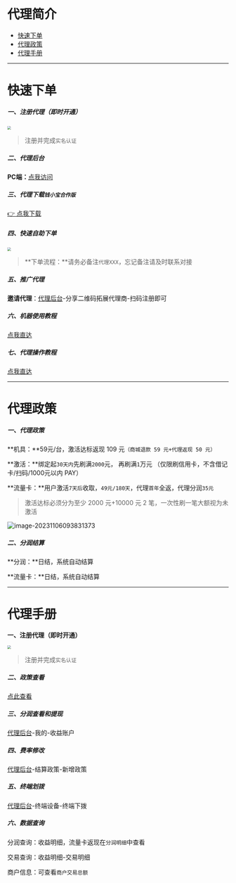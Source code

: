 # 代理简介

- [快速下单](#快速下单)
- [代理政策](#代理政策)
- [代理手册](#代理手册)

---

# 快速下单

##### 一、注册代理（即时开通）

[<img src="https://cos.zjkmkj.com/media/2024/08/20/dc41553e56fbda4ddf2b83f63af54475-2.webp" style="zoom:50%;" />](https://agentm.zjkmkj.com/pages/register?sup=Mg==)

> 注册并完成`实名认证`

##### 二、代理后台

**PC端：**[点我访问](https://zyqxba.globebill.com/)

##### 三、代理下载`钱小宝合作版`

[👉 点我下载](https://apps.apple.com/cn/app/gb-%E9%92%B1%E5%B0%8F%E5%AE%9D%E5%90%88%E4%BD%9C%E7%89%88/id6449180813)

##### 四、快速自助下单

[<img src="https://cos.zjkmkj.com/media/2024/08/20/de43b067b470d1f935e812b13421ffeb-2.webp" style="zoom:50%;" />](http://kmshop.zjkmkj.com/pages/goods_details/index?id=47)

> **下单流程：**请务必备注`代理XXX`，忘记备注请及时联系对接

##### 五、推广代理

**邀请代理**：[代理后台](agent/qxb.md#二、代理后台)-分享二维码拓展代理商-扫码注册即可

##### 六、机器使用教程

[点我直达](tool/qxb.md)

##### 七、代理操作教程

[点我直达](#代理手册)

---

# 代理政策

##### **一、代理政策**

**机具：**59元/台，激活达标返现 109 元`（商城退款 59 元+代理返现 50 元）`

**激活：**绑定起`30天内`先刷满`2000`元， 再刷满`1`万元 （仅限刷信用卡，不含借记卡/扫码/1000元以内 PAY）

**流量卡：**用户激活`7天后`收取，`49元/180天`，代理`首年`全返，代理分润`35元`

> 激活达标必须分为至少 2000 元+10000 元 2 笔，一次性刷一笔大额视为未激活

![image-20231106093831373](https://cos.zjkmkj.com/media/2024/08/20/270cc88dd129835f46f8214337dd2da6-2.webp)

##### 二、分润结算

**分润：**日结，系统自动结算

**流量卡：**日结，系统自动结算

---

# 代理手册

**一、注册代理（即时开通）**

[<img src="https://cos.zjkmkj.com/media/2024/08/20/e334e9092c9b2af737db0fa86aec0324-2.webp" style="zoom:50%;" />](https://agentm.zjkmkj.com/pages/register?supUno=kmadmin)

> 注册并完成`实名认证`

##### 二、政策查看

[点此查看](#代理政策)

##### 三、分润查看和提现

[代理后台](agent/qxb.md#二、代理后台)-我的-收益账户

##### 四、费率修改

[代理后台](agent/qxb.md#二、代理后台)-结算政策-新增政策

##### 五、终端划拨

[代理后台](agent/qxb.md#二、代理后台)-终端设备-终端下拨

##### 六、数据查询

分润查询：收益明细，流量卡返现在`分润明细`中查看

交易查询：收益明细-交易明细

商户信息：可查看`商户交易总额`
